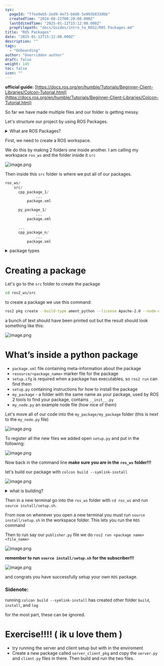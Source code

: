 ```yaml
---
sys:
  pageId: "7fea9eb5-2ed9-4e73-b6d6-5e093b833dbb"
  createdTime: "2024-08-21T00:28:00.000Z"
  lastEditedTime: "2025-01-12T15:12:00.000Z"
  propFilepath: "docs/Guides/intro_to_ROS2/ROS Packages.md"
title: "ROS Packages"
date: "2025-01-12T15:12:00.000Z"
description: ""
tags:
  - "Onboarding"
author: "Overridden author"
draft: false
weight: 145
toc: false
icon: ""
---
```


**official guide:** [https://docs.ros.org/en/humble/Tutorials/Beginner-Client-Libraries/Colcon-Tutorial.html](https://docs.ros.org/en/humble/Tutorials/Beginner-Client-Libraries/Colcon-Tutorial.html)

So far we have made multiple files and our folder is getting messy.

Let's structure our project by using ROS Packages.

<details>

<summary>What are ROS Packages?</summary>

ROS Packages are, as the name implies, packages of code that are highly sharable between ROS developers.

They consist of a folder, `package.xml` file, and source code

```python
      cpp_package_1/
		      ... imagine much code files here ..
          package.xml
```

</details>

First, we need to create a ROS workspace.

We do this by making 2 folders one inside another. I am calling my workspace `ros_ws` and the folder inside it `src`

![image.png](https://prod-files-secure.s3.us-west-2.amazonaws.com/d518164a-d88e-44d1-a4ee-3adb3bd8bce0/70706947-fd18-4537-a67b-e12946812d31/image.png?X-Amz-Algorithm=AWS4-HMAC-SHA256&X-Amz-Content-Sha256=UNSIGNED-PAYLOAD&X-Amz-Credential=ASIAZI2LB466TBF5U57T%2F20250623%2Fus-west-2%2Fs3%2Faws4_request&X-Amz-Date=20250623T201038Z&X-Amz-Expires=3600&X-Amz-Security-Token=IQoJb3JpZ2luX2VjECIaCXVzLXdlc3QtMiJHMEUCIQCblTh6%2FiOxMk8CaLppcoqCJW38aSJjGwI8UFOEyX5HPwIgcvtdp5DFU0DkeZlFFM%2FygTZ2O7VurlwFrAIo53Qwri8q%2FwMIGxAAGgw2Mzc0MjMxODM4MDUiDN6Q3jB8G21QFMa2TircA8Bdw%2F%2F3t6lp2WHi8qQO3nMsj3STwGViZaiDJ2LqXtZKbfVqt1zkZiaGsXFZMTPFgdvY69D1Ir6AGCIjjcrPSNtP7nyWq7Hd18CpA98S3ImS7GZKcZTjYPuKYNZWk9FjCIscpCkxQQ%2B%2FrzKj0SNElN7IKLlTnP0b2qZi%2FNo3WKbHRJLJNp%2FvYpTg8xpuUSt%2Bc%2B7Y%2BtH1tDMCn2YGhoBg8x7gLmhG6vDaxggC2YY%2FivVT7fk1VztRChUTvxFPIysCa8iaLCzhEYVYInOpRPu8VWBnwylRZtV%2FjCGH3AKz7aWcinCUz3C%2Fm%2Ff5C%2FYmZK3cvVEI%2FSbBozaHuFFyCo3gc%2FV0c189fC4K3vNMCvHFh%2BHs9sThKQFVq20%2FLzIls5oip56kYewH0fQ90nErNEhhLaaaXIV%2FvKEn4NDDQs5n2P%2BVT6McF8QN9kUn6DrGXZiG5QzBqNRLGK8GtOc0LNL%2BSbTjnE9PcNRtjReLlVoP0S4e5ogQN4w21rUicJ%2BkpZI%2BSWN5JoVnWiSLt8jBFsFs%2FiPUSg0IXUKqvAhR2K0OvgskOPxHgoWLgqedOD1%2FxY%2B1nXZrS%2BzZs1XnN5Sce8F4%2F9AkOpGCJf2jsatK9OuUtBY0dHheFdD84aQAKMhAMI2r5sIGOqUBlp1p4fdKHs%2F%2FT8aq3CbpbiilXiT7WiTQV6WWx5Oqu9r7%2FzYQKjd7Z9zE10H3P2fY3NcQhw28aLCZaL0SGGJKxGFFP1ZxL18JBcVal06gZCKvQwTTVBpk9aF%2FPJCBabZ75PiWIxAqBAUaRIDi4UTHkWdeFw1tYwW86WwDiIKDJNhRO8oYW0HhmlXTbF6PnDKxxFTucT2aGGaTxXSbLoSO68Phwk6L&X-Amz-Signature=ff31e713f8ac4e24a85450435708f3f11c6b56029f7e185dd8343b7c2fc38430&X-Amz-SignedHeaders=host&x-amz-checksum-mode=ENABLED&x-id=GetObject)

Then inside this `src` folder is where we put all of our packages.

```python
ros_ws/
    src/
      cpp_package_1/
		      ...
          package.xml

      py_package_1/
		      ...
          package.xml

      ...
      cpp_package_n/
		      ...
          package.xml

```

<details>

<summary>package types</summary>

packages can be either `C++` or python.

the intern file structure is different for each but for this guide we will stick to creating python packages

</details>

# Creating a package

Let's go to the `src` folder to create the package

```bash
cd ros2_ws/src
```

to create a package we use this command:

```bash
ros2 pkg create --build-type ament_python --license Apache-2.0 --node-name my_node my_package
```

a bunch of text should have been printed out but the result should look something like this:

![image.png](https://prod-files-secure.s3.us-west-2.amazonaws.com/d518164a-d88e-44d1-a4ee-3adb3bd8bce0/e6cf1e3f-8512-4a3e-b131-079f800bf3e8/image.png?X-Amz-Algorithm=AWS4-HMAC-SHA256&X-Amz-Content-Sha256=UNSIGNED-PAYLOAD&X-Amz-Credential=ASIAZI2LB466TBF5U57T%2F20250623%2Fus-west-2%2Fs3%2Faws4_request&X-Amz-Date=20250623T201038Z&X-Amz-Expires=3600&X-Amz-Security-Token=IQoJb3JpZ2luX2VjECIaCXVzLXdlc3QtMiJHMEUCIQCblTh6%2FiOxMk8CaLppcoqCJW38aSJjGwI8UFOEyX5HPwIgcvtdp5DFU0DkeZlFFM%2FygTZ2O7VurlwFrAIo53Qwri8q%2FwMIGxAAGgw2Mzc0MjMxODM4MDUiDN6Q3jB8G21QFMa2TircA8Bdw%2F%2F3t6lp2WHi8qQO3nMsj3STwGViZaiDJ2LqXtZKbfVqt1zkZiaGsXFZMTPFgdvY69D1Ir6AGCIjjcrPSNtP7nyWq7Hd18CpA98S3ImS7GZKcZTjYPuKYNZWk9FjCIscpCkxQQ%2B%2FrzKj0SNElN7IKLlTnP0b2qZi%2FNo3WKbHRJLJNp%2FvYpTg8xpuUSt%2Bc%2B7Y%2BtH1tDMCn2YGhoBg8x7gLmhG6vDaxggC2YY%2FivVT7fk1VztRChUTvxFPIysCa8iaLCzhEYVYInOpRPu8VWBnwylRZtV%2FjCGH3AKz7aWcinCUz3C%2Fm%2Ff5C%2FYmZK3cvVEI%2FSbBozaHuFFyCo3gc%2FV0c189fC4K3vNMCvHFh%2BHs9sThKQFVq20%2FLzIls5oip56kYewH0fQ90nErNEhhLaaaXIV%2FvKEn4NDDQs5n2P%2BVT6McF8QN9kUn6DrGXZiG5QzBqNRLGK8GtOc0LNL%2BSbTjnE9PcNRtjReLlVoP0S4e5ogQN4w21rUicJ%2BkpZI%2BSWN5JoVnWiSLt8jBFsFs%2FiPUSg0IXUKqvAhR2K0OvgskOPxHgoWLgqedOD1%2FxY%2B1nXZrS%2BzZs1XnN5Sce8F4%2F9AkOpGCJf2jsatK9OuUtBY0dHheFdD84aQAKMhAMI2r5sIGOqUBlp1p4fdKHs%2F%2FT8aq3CbpbiilXiT7WiTQV6WWx5Oqu9r7%2FzYQKjd7Z9zE10H3P2fY3NcQhw28aLCZaL0SGGJKxGFFP1ZxL18JBcVal06gZCKvQwTTVBpk9aF%2FPJCBabZ75PiWIxAqBAUaRIDi4UTHkWdeFw1tYwW86WwDiIKDJNhRO8oYW0HhmlXTbF6PnDKxxFTucT2aGGaTxXSbLoSO68Phwk6L&X-Amz-Signature=68566f0658abb3d309ca390041e2bd3d3247d938ae0a7dafd61fd209fab9ded4&X-Amz-SignedHeaders=host&x-amz-checksum-mode=ENABLED&x-id=GetObject)

# What’s inside a python package

- `package.xml` file containing meta-information about the package
- `resource/<package_name>` marker file for the package
- `setup.cfg` is required when a package has executables, so `ros2 run` can find them
- `setup.py` containing instructions for how to install the package
- `my_package` - a folder with the same name as your package, used by ROS 2 tools to find your package, contains `__init__.py`
- `my_node.py` an example node file (how nice of them)

Let's move all of our code into the `my_package/my_package` folder (this is next to the `my_node.py` file)

![image.png](https://prod-files-secure.s3.us-west-2.amazonaws.com/d518164a-d88e-44d1-a4ee-3adb3bd8bce0/9ce58f11-0da9-4d3e-b86d-506a9685d378/image.png?X-Amz-Algorithm=AWS4-HMAC-SHA256&X-Amz-Content-Sha256=UNSIGNED-PAYLOAD&X-Amz-Credential=ASIAZI2LB466TBF5U57T%2F20250623%2Fus-west-2%2Fs3%2Faws4_request&X-Amz-Date=20250623T201038Z&X-Amz-Expires=3600&X-Amz-Security-Token=IQoJb3JpZ2luX2VjECIaCXVzLXdlc3QtMiJHMEUCIQCblTh6%2FiOxMk8CaLppcoqCJW38aSJjGwI8UFOEyX5HPwIgcvtdp5DFU0DkeZlFFM%2FygTZ2O7VurlwFrAIo53Qwri8q%2FwMIGxAAGgw2Mzc0MjMxODM4MDUiDN6Q3jB8G21QFMa2TircA8Bdw%2F%2F3t6lp2WHi8qQO3nMsj3STwGViZaiDJ2LqXtZKbfVqt1zkZiaGsXFZMTPFgdvY69D1Ir6AGCIjjcrPSNtP7nyWq7Hd18CpA98S3ImS7GZKcZTjYPuKYNZWk9FjCIscpCkxQQ%2B%2FrzKj0SNElN7IKLlTnP0b2qZi%2FNo3WKbHRJLJNp%2FvYpTg8xpuUSt%2Bc%2B7Y%2BtH1tDMCn2YGhoBg8x7gLmhG6vDaxggC2YY%2FivVT7fk1VztRChUTvxFPIysCa8iaLCzhEYVYInOpRPu8VWBnwylRZtV%2FjCGH3AKz7aWcinCUz3C%2Fm%2Ff5C%2FYmZK3cvVEI%2FSbBozaHuFFyCo3gc%2FV0c189fC4K3vNMCvHFh%2BHs9sThKQFVq20%2FLzIls5oip56kYewH0fQ90nErNEhhLaaaXIV%2FvKEn4NDDQs5n2P%2BVT6McF8QN9kUn6DrGXZiG5QzBqNRLGK8GtOc0LNL%2BSbTjnE9PcNRtjReLlVoP0S4e5ogQN4w21rUicJ%2BkpZI%2BSWN5JoVnWiSLt8jBFsFs%2FiPUSg0IXUKqvAhR2K0OvgskOPxHgoWLgqedOD1%2FxY%2B1nXZrS%2BzZs1XnN5Sce8F4%2F9AkOpGCJf2jsatK9OuUtBY0dHheFdD84aQAKMhAMI2r5sIGOqUBlp1p4fdKHs%2F%2FT8aq3CbpbiilXiT7WiTQV6WWx5Oqu9r7%2FzYQKjd7Z9zE10H3P2fY3NcQhw28aLCZaL0SGGJKxGFFP1ZxL18JBcVal06gZCKvQwTTVBpk9aF%2FPJCBabZ75PiWIxAqBAUaRIDi4UTHkWdeFw1tYwW86WwDiIKDJNhRO8oYW0HhmlXTbF6PnDKxxFTucT2aGGaTxXSbLoSO68Phwk6L&X-Amz-Signature=73117cbff860fae9cf80999d4a81c012d5e9916dcfeb8256446729b67a012b60&X-Amz-SignedHeaders=host&x-amz-checksum-mode=ENABLED&x-id=GetObject)

To register all the new files we added open `setup.py` and put in the following:

![image.png](https://prod-files-secure.s3.us-west-2.amazonaws.com/d518164a-d88e-44d1-a4ee-3adb3bd8bce0/1cd7c262-4cae-4496-9d75-c178537d24a2/image.png?X-Amz-Algorithm=AWS4-HMAC-SHA256&X-Amz-Content-Sha256=UNSIGNED-PAYLOAD&X-Amz-Credential=ASIAZI2LB466TBF5U57T%2F20250623%2Fus-west-2%2Fs3%2Faws4_request&X-Amz-Date=20250623T201038Z&X-Amz-Expires=3600&X-Amz-Security-Token=IQoJb3JpZ2luX2VjECIaCXVzLXdlc3QtMiJHMEUCIQCblTh6%2FiOxMk8CaLppcoqCJW38aSJjGwI8UFOEyX5HPwIgcvtdp5DFU0DkeZlFFM%2FygTZ2O7VurlwFrAIo53Qwri8q%2FwMIGxAAGgw2Mzc0MjMxODM4MDUiDN6Q3jB8G21QFMa2TircA8Bdw%2F%2F3t6lp2WHi8qQO3nMsj3STwGViZaiDJ2LqXtZKbfVqt1zkZiaGsXFZMTPFgdvY69D1Ir6AGCIjjcrPSNtP7nyWq7Hd18CpA98S3ImS7GZKcZTjYPuKYNZWk9FjCIscpCkxQQ%2B%2FrzKj0SNElN7IKLlTnP0b2qZi%2FNo3WKbHRJLJNp%2FvYpTg8xpuUSt%2Bc%2B7Y%2BtH1tDMCn2YGhoBg8x7gLmhG6vDaxggC2YY%2FivVT7fk1VztRChUTvxFPIysCa8iaLCzhEYVYInOpRPu8VWBnwylRZtV%2FjCGH3AKz7aWcinCUz3C%2Fm%2Ff5C%2FYmZK3cvVEI%2FSbBozaHuFFyCo3gc%2FV0c189fC4K3vNMCvHFh%2BHs9sThKQFVq20%2FLzIls5oip56kYewH0fQ90nErNEhhLaaaXIV%2FvKEn4NDDQs5n2P%2BVT6McF8QN9kUn6DrGXZiG5QzBqNRLGK8GtOc0LNL%2BSbTjnE9PcNRtjReLlVoP0S4e5ogQN4w21rUicJ%2BkpZI%2BSWN5JoVnWiSLt8jBFsFs%2FiPUSg0IXUKqvAhR2K0OvgskOPxHgoWLgqedOD1%2FxY%2B1nXZrS%2BzZs1XnN5Sce8F4%2F9AkOpGCJf2jsatK9OuUtBY0dHheFdD84aQAKMhAMI2r5sIGOqUBlp1p4fdKHs%2F%2FT8aq3CbpbiilXiT7WiTQV6WWx5Oqu9r7%2FzYQKjd7Z9zE10H3P2fY3NcQhw28aLCZaL0SGGJKxGFFP1ZxL18JBcVal06gZCKvQwTTVBpk9aF%2FPJCBabZ75PiWIxAqBAUaRIDi4UTHkWdeFw1tYwW86WwDiIKDJNhRO8oYW0HhmlXTbF6PnDKxxFTucT2aGGaTxXSbLoSO68Phwk6L&X-Amz-Signature=cc35e43c79c5ae46e42b769650fd827c9cb78e70a36db844b2821f5c7cac7c2a&X-Amz-SignedHeaders=host&x-amz-checksum-mode=ENABLED&x-id=GetObject)

Now back in the command line **make sure you are in the** **`ros_ws`** **folder!!!**

let's build our package with `colcon build --symlink-install`

![image.png](https://prod-files-secure.s3.us-west-2.amazonaws.com/d518164a-d88e-44d1-a4ee-3adb3bd8bce0/2f2a0d27-b173-48fd-b189-5f5c0ce65619/image.png?X-Amz-Algorithm=AWS4-HMAC-SHA256&X-Amz-Content-Sha256=UNSIGNED-PAYLOAD&X-Amz-Credential=ASIAZI2LB466TBF5U57T%2F20250623%2Fus-west-2%2Fs3%2Faws4_request&X-Amz-Date=20250623T201038Z&X-Amz-Expires=3600&X-Amz-Security-Token=IQoJb3JpZ2luX2VjECIaCXVzLXdlc3QtMiJHMEUCIQCblTh6%2FiOxMk8CaLppcoqCJW38aSJjGwI8UFOEyX5HPwIgcvtdp5DFU0DkeZlFFM%2FygTZ2O7VurlwFrAIo53Qwri8q%2FwMIGxAAGgw2Mzc0MjMxODM4MDUiDN6Q3jB8G21QFMa2TircA8Bdw%2F%2F3t6lp2WHi8qQO3nMsj3STwGViZaiDJ2LqXtZKbfVqt1zkZiaGsXFZMTPFgdvY69D1Ir6AGCIjjcrPSNtP7nyWq7Hd18CpA98S3ImS7GZKcZTjYPuKYNZWk9FjCIscpCkxQQ%2B%2FrzKj0SNElN7IKLlTnP0b2qZi%2FNo3WKbHRJLJNp%2FvYpTg8xpuUSt%2Bc%2B7Y%2BtH1tDMCn2YGhoBg8x7gLmhG6vDaxggC2YY%2FivVT7fk1VztRChUTvxFPIysCa8iaLCzhEYVYInOpRPu8VWBnwylRZtV%2FjCGH3AKz7aWcinCUz3C%2Fm%2Ff5C%2FYmZK3cvVEI%2FSbBozaHuFFyCo3gc%2FV0c189fC4K3vNMCvHFh%2BHs9sThKQFVq20%2FLzIls5oip56kYewH0fQ90nErNEhhLaaaXIV%2FvKEn4NDDQs5n2P%2BVT6McF8QN9kUn6DrGXZiG5QzBqNRLGK8GtOc0LNL%2BSbTjnE9PcNRtjReLlVoP0S4e5ogQN4w21rUicJ%2BkpZI%2BSWN5JoVnWiSLt8jBFsFs%2FiPUSg0IXUKqvAhR2K0OvgskOPxHgoWLgqedOD1%2FxY%2B1nXZrS%2BzZs1XnN5Sce8F4%2F9AkOpGCJf2jsatK9OuUtBY0dHheFdD84aQAKMhAMI2r5sIGOqUBlp1p4fdKHs%2F%2FT8aq3CbpbiilXiT7WiTQV6WWx5Oqu9r7%2FzYQKjd7Z9zE10H3P2fY3NcQhw28aLCZaL0SGGJKxGFFP1ZxL18JBcVal06gZCKvQwTTVBpk9aF%2FPJCBabZ75PiWIxAqBAUaRIDi4UTHkWdeFw1tYwW86WwDiIKDJNhRO8oYW0HhmlXTbF6PnDKxxFTucT2aGGaTxXSbLoSO68Phwk6L&X-Amz-Signature=8c44e6178c1c59271107dd4662681b03821070ec91d5157756b084d3e9373f6d&X-Amz-SignedHeaders=host&x-amz-checksum-mode=ENABLED&x-id=GetObject)

<details>

<summary>what is building?</summary>

if you are a CS major at Rose-Hulman you will learn the answer to this in CSSE132

but TLDR; is it combines all the code files into one program that can be run easily 

</details>

Then in a new terminal go into the `ros_ws` folder with `cd ros_ws` and run `source install/setup.sh`. 

From now on whenever you open a new terminal you must run `source install/setup.sh` in the workspace folder. This lets you run the `ROS` command

Then to run say our `publisher.py` file we do `ros2 run <package name> <file_name>`

![image.png](https://prod-files-secure.s3.us-west-2.amazonaws.com/d518164a-d88e-44d1-a4ee-3adb3bd8bce0/4f4b1219-3a44-4632-aa0a-ce3471699f59/image.png?X-Amz-Algorithm=AWS4-HMAC-SHA256&X-Amz-Content-Sha256=UNSIGNED-PAYLOAD&X-Amz-Credential=ASIAZI2LB466TBF5U57T%2F20250623%2Fus-west-2%2Fs3%2Faws4_request&X-Amz-Date=20250623T201038Z&X-Amz-Expires=3600&X-Amz-Security-Token=IQoJb3JpZ2luX2VjECIaCXVzLXdlc3QtMiJHMEUCIQCblTh6%2FiOxMk8CaLppcoqCJW38aSJjGwI8UFOEyX5HPwIgcvtdp5DFU0DkeZlFFM%2FygTZ2O7VurlwFrAIo53Qwri8q%2FwMIGxAAGgw2Mzc0MjMxODM4MDUiDN6Q3jB8G21QFMa2TircA8Bdw%2F%2F3t6lp2WHi8qQO3nMsj3STwGViZaiDJ2LqXtZKbfVqt1zkZiaGsXFZMTPFgdvY69D1Ir6AGCIjjcrPSNtP7nyWq7Hd18CpA98S3ImS7GZKcZTjYPuKYNZWk9FjCIscpCkxQQ%2B%2FrzKj0SNElN7IKLlTnP0b2qZi%2FNo3WKbHRJLJNp%2FvYpTg8xpuUSt%2Bc%2B7Y%2BtH1tDMCn2YGhoBg8x7gLmhG6vDaxggC2YY%2FivVT7fk1VztRChUTvxFPIysCa8iaLCzhEYVYInOpRPu8VWBnwylRZtV%2FjCGH3AKz7aWcinCUz3C%2Fm%2Ff5C%2FYmZK3cvVEI%2FSbBozaHuFFyCo3gc%2FV0c189fC4K3vNMCvHFh%2BHs9sThKQFVq20%2FLzIls5oip56kYewH0fQ90nErNEhhLaaaXIV%2FvKEn4NDDQs5n2P%2BVT6McF8QN9kUn6DrGXZiG5QzBqNRLGK8GtOc0LNL%2BSbTjnE9PcNRtjReLlVoP0S4e5ogQN4w21rUicJ%2BkpZI%2BSWN5JoVnWiSLt8jBFsFs%2FiPUSg0IXUKqvAhR2K0OvgskOPxHgoWLgqedOD1%2FxY%2B1nXZrS%2BzZs1XnN5Sce8F4%2F9AkOpGCJf2jsatK9OuUtBY0dHheFdD84aQAKMhAMI2r5sIGOqUBlp1p4fdKHs%2F%2FT8aq3CbpbiilXiT7WiTQV6WWx5Oqu9r7%2FzYQKjd7Z9zE10H3P2fY3NcQhw28aLCZaL0SGGJKxGFFP1ZxL18JBcVal06gZCKvQwTTVBpk9aF%2FPJCBabZ75PiWIxAqBAUaRIDi4UTHkWdeFw1tYwW86WwDiIKDJNhRO8oYW0HhmlXTbF6PnDKxxFTucT2aGGaTxXSbLoSO68Phwk6L&X-Amz-Signature=9283b25a0de8cb0880405ee057e3533d4b59c596bbbb1e4bcff68280c2db56f5&X-Amz-SignedHeaders=host&x-amz-checksum-mode=ENABLED&x-id=GetObject)

**remember to run** **`source install/setup.sh`** **for the subscriber!!!**

![image.png](https://prod-files-secure.s3.us-west-2.amazonaws.com/d518164a-d88e-44d1-a4ee-3adb3bd8bce0/02121119-dad4-49ec-8356-c956108b4243/image.png?X-Amz-Algorithm=AWS4-HMAC-SHA256&X-Amz-Content-Sha256=UNSIGNED-PAYLOAD&X-Amz-Credential=ASIAZI2LB466TBF5U57T%2F20250623%2Fus-west-2%2Fs3%2Faws4_request&X-Amz-Date=20250623T201038Z&X-Amz-Expires=3600&X-Amz-Security-Token=IQoJb3JpZ2luX2VjECIaCXVzLXdlc3QtMiJHMEUCIQCblTh6%2FiOxMk8CaLppcoqCJW38aSJjGwI8UFOEyX5HPwIgcvtdp5DFU0DkeZlFFM%2FygTZ2O7VurlwFrAIo53Qwri8q%2FwMIGxAAGgw2Mzc0MjMxODM4MDUiDN6Q3jB8G21QFMa2TircA8Bdw%2F%2F3t6lp2WHi8qQO3nMsj3STwGViZaiDJ2LqXtZKbfVqt1zkZiaGsXFZMTPFgdvY69D1Ir6AGCIjjcrPSNtP7nyWq7Hd18CpA98S3ImS7GZKcZTjYPuKYNZWk9FjCIscpCkxQQ%2B%2FrzKj0SNElN7IKLlTnP0b2qZi%2FNo3WKbHRJLJNp%2FvYpTg8xpuUSt%2Bc%2B7Y%2BtH1tDMCn2YGhoBg8x7gLmhG6vDaxggC2YY%2FivVT7fk1VztRChUTvxFPIysCa8iaLCzhEYVYInOpRPu8VWBnwylRZtV%2FjCGH3AKz7aWcinCUz3C%2Fm%2Ff5C%2FYmZK3cvVEI%2FSbBozaHuFFyCo3gc%2FV0c189fC4K3vNMCvHFh%2BHs9sThKQFVq20%2FLzIls5oip56kYewH0fQ90nErNEhhLaaaXIV%2FvKEn4NDDQs5n2P%2BVT6McF8QN9kUn6DrGXZiG5QzBqNRLGK8GtOc0LNL%2BSbTjnE9PcNRtjReLlVoP0S4e5ogQN4w21rUicJ%2BkpZI%2BSWN5JoVnWiSLt8jBFsFs%2FiPUSg0IXUKqvAhR2K0OvgskOPxHgoWLgqedOD1%2FxY%2B1nXZrS%2BzZs1XnN5Sce8F4%2F9AkOpGCJf2jsatK9OuUtBY0dHheFdD84aQAKMhAMI2r5sIGOqUBlp1p4fdKHs%2F%2FT8aq3CbpbiilXiT7WiTQV6WWx5Oqu9r7%2FzYQKjd7Z9zE10H3P2fY3NcQhw28aLCZaL0SGGJKxGFFP1ZxL18JBcVal06gZCKvQwTTVBpk9aF%2FPJCBabZ75PiWIxAqBAUaRIDi4UTHkWdeFw1tYwW86WwDiIKDJNhRO8oYW0HhmlXTbF6PnDKxxFTucT2aGGaTxXSbLoSO68Phwk6L&X-Amz-Signature=8960499c9cd16d3bfd03af2112e48852878bb801a4b3444f35e13b8fd9b88870&X-Amz-SignedHeaders=host&x-amz-checksum-mode=ENABLED&x-id=GetObject)

and congrats you have successfully setup your own `ROS` package.

### Sidenote:

running `colcon build --symlink-install` has created other folder `build`, `install`, and `log`

for the most part, these can be ignored.

# Exercise!!!! ( ik u love them )

- try running the server and client setup but with in the enviroment
- Create a new package called `server_client_pkg` and copy the `server.py` and `client.py` files in there. Then build and run the two files.
